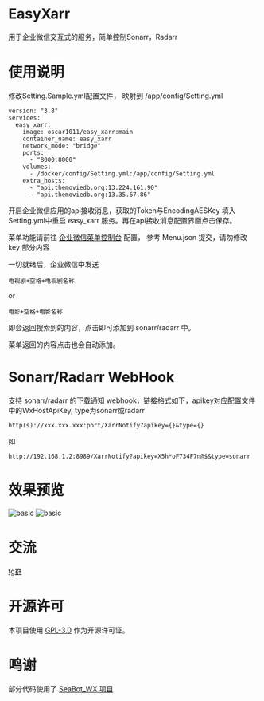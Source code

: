 # EasyXarr
用于企业微信交互式的服务，简单控制Sonarr，Radarr

# 使用说明
修改Setting.Sample.yml配置文件， 映射到 /app/config/Setting.yml

    version: "3.8"
    services:
      easy_xarr:
        image: oscar1011/easy_xarr:main
        container_name: easy_xarr
        network_mode: "bridge"
        ports:
          - "8000:8000"
        volumes:
          - /docker/config/Setting.yml:/app/config/Setting.yml
        extra_hosts:
          - "api.themoviedb.org:13.224.161.90"
          - "api.themoviedb.org:13.35.67.86"

开启企业微信应用的api接收消息，获取的Token与EncodingAESKey 填入Setting.yml中重启 easy_xarr 服务。再在api接收消息配置界面点击保存。

菜单功能请前往 [企业微信菜单控制台](https://open.work.weixin.qq.com/wwopen/devtool/interface?doc_id=10786) 配置，
参考 Menu.json 提交，请勿修改 key 部分内容

一切就绪后，企业微信中发送

    电视剧+空格+电视剧名称
or

    电影+空格+电影名称

即会返回搜索到的内容，点击即可添加到 sonarr/radarr 中。

菜单返回的内容点击也会自动添加。

# Sonarr/Radarr WebHook
支持 sonarr/radarr 的下载通知 webhook，链接格式如下，apikey对应配置文件中的WxHostApiKey, type为sonarr或radarr

    http(s)://xxx.xxx.xxx:port/XarrNotify?apikey={}&type={}
如
    
    http://192.168.1.2:8989/XarrNotify?apikey=X5h*oF734F7n@$&type=sonarr


# 效果预览
![basic](https://gitee.com/oscar1011/raw/raw/master/easyxarr/20220410144708.jpg)
![basic](https://gitee.com/oscar1011/raw/raw/master/easyxarr/20220410144718.jpg) 

# 交流
[tg群](https://t.me/+6o1Wo7ktTR4yYWU1)

# 开源许可
本项目使用 [GPL-3.0](https://choosealicense.com/licenses/gpl-3.0/) 作为开源许可证。

# 鸣谢
 部分代码使用了 [SeaBot_WX 项目](https://github.com/B1ue1nWh1te/SeaBot_WX)
